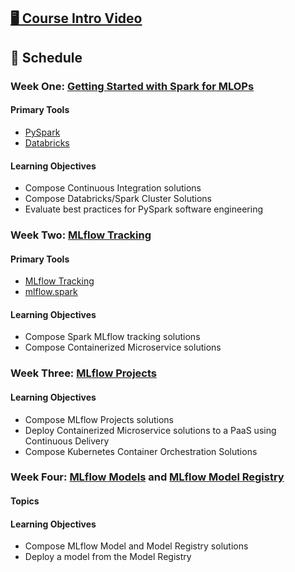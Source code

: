 ## [🖥️ Course Intro Video](https://drive.google.com/file/d/1j-9NIFiDErluv4mgVWfgXkGiA2jK3Ndp/view?usp=sharing)

## 📅 Schedule

### Week One: [Getting Started with Spark for MLOPs](https://github.com/FourthBrain/HAL-MLOps/blob/main/docs/week1-notes.md#workshop-b-getting-started-with-continuous-integration)

#### Primary Tools
* [PySpark](https://databricks.com/glossary/pyspark)
* [Databricks](https://databricks.com/company/about-us)

#### Learning Objectives

*   Compose Continuous Integration solutions
*   Compose Databricks/Spark Cluster Solutions
*   Evaluate best practices for PySpark software engineering

### Week Two:  [MLflow Tracking](https://github.com/FourthBrain/HAL-MLOps/blob/main/docs/week2-notes.md)

#### Primary Tools
* [MLflow Tracking](https://www.mlflow.org/docs/latest/tracking.html)
* [mlflow.spark](https://www.mlflow.org/docs/latest/python_api/mlflow.spark.html)

#### Learning Objectives

*   Compose Spark MLflow tracking solutions
*   Compose Containerized Microservice solutions

### Week Three: [MLflow Projects](https://www.mlflow.org/docs/latest/projects.html)

#### Learning Objectives

*   Compose MLflow Projects solutions
*   Deploy Containerized Microservice solutions to a PaaS using Continuous Delivery
*   Compose Kubernetes Container Orchestration Solutions

### Week Four: [MLflow Models](https://www.mlflow.org/docs/latest/models.html) and [MLflow Model Registry](https://www.mlflow.org/docs/latest/model-registry.html)

#### Topics

#### Learning Objectives

* Compose MLflow Model and Model Registry solutions
* Deploy a model from the Model Registry

